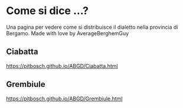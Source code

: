 # Come si dice ...? 
Una pagina per vedere come si distribuisce il dialetto nella provincia di Bergamo. Made with love by AverageBerghemGuy
## Ciabatta
https://pitbosch.github.io/ABGD/Ciabatta.html
## Grembiule
https://pitbosch.github.io/ABGD/Grembiule.html
